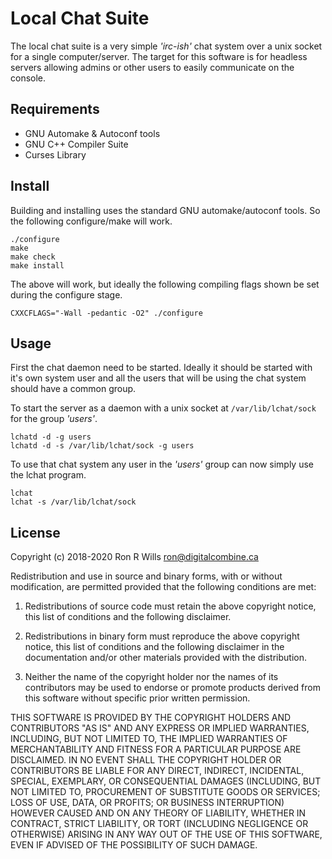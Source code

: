 # Local Chat Suite

The local chat suite is a very simple *'irc-ish'* chat system over a unix socket
for a single computer/server. The target for this software is for headless
servers allowing admins or other users to easily communicate on the console.

## Requirements

* GNU Automake & Autoconf tools
* GNU C++ Compiler Suite
* Curses Library

## Install

Building and installing uses the standard GNU automake/autoconf tools. So the
following configure/make will work.

```shell
./configure
make
make check
make install
```

The above will work, but ideally the following compiling flags shown be set
during the configure stage.

```shell
CXXCFLAGS="-Wall -pedantic -O2" ./configure
```

## Usage

First the chat daemon need to be started. Ideally it should be started with it's
own system user and all the users that will be using the chat system should have
a common group.

To start the server as a daemon with a unix socket at `/var/lib/lchat/sock` for
the group *'users'*.

```shell
lchatd -d -g users
lchatd -d -s /var/lib/lchat/sock -g users
```

To use that chat system any user in the *'users'* group can now simply use the
lchat program.

```shell
lchat
lchat -s /var/lib/lchat/sock
```

## License

Copyright (c) 2018-2020 Ron R Wills <ron@digitalcombine.ca>

Redistribution and use in source and binary forms, with or without modification,
are permitted provided that the following conditions are met:

1. Redistributions of source code must retain the above copyright notice, this
   list of conditions and the following disclaimer.

2. Redistributions in binary form must reproduce the above copyright notice,
   this list of conditions and the following disclaimer in the documentation
   and/or other materials provided with the distribution.

3. Neither the name of the copyright holder nor the names of its contributors
   may be used to endorse or promote products derived from this software without
   specific prior written permission.

THIS SOFTWARE IS PROVIDED BY THE COPYRIGHT HOLDERS AND CONTRIBUTORS "AS IS" AND
ANY EXPRESS OR IMPLIED WARRANTIES, INCLUDING, BUT NOT LIMITED TO, THE IMPLIED
WARRANTIES OF MERCHANTABILITY AND FITNESS FOR A PARTICULAR PURPOSE ARE
DISCLAIMED. IN NO EVENT SHALL THE COPYRIGHT HOLDER OR CONTRIBUTORS BE LIABLE FOR
ANY DIRECT, INDIRECT, INCIDENTAL, SPECIAL, EXEMPLARY, OR CONSEQUENTIAL DAMAGES
(INCLUDING, BUT NOT LIMITED TO, PROCUREMENT OF SUBSTITUTE GOODS OR SERVICES;
LOSS OF USE, DATA, OR PROFITS; OR BUSINESS INTERRUPTION) HOWEVER CAUSED AND ON
ANY THEORY OF LIABILITY, WHETHER IN CONTRACT, STRICT LIABILITY, OR TORT
(INCLUDING NEGLIGENCE OR OTHERWISE) ARISING IN ANY WAY OUT OF THE USE OF THIS
SOFTWARE, EVEN IF ADVISED OF THE POSSIBILITY OF SUCH DAMAGE.

